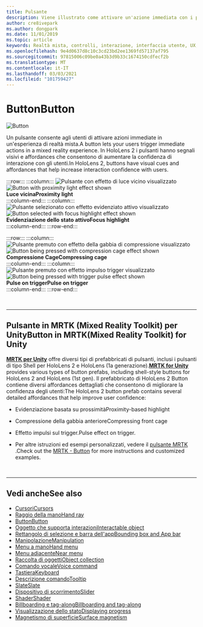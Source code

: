 ```yaml
---
title: Pulsante
description: Viene illustrato come attivare un'azione immediata con i pulsanti, che è uno dei componenti fondamentali della realtà mista.
author: cre8ivepark
ms.author: dongpark
ms.date: 11/01/2019
ms.topic: article
keywords: Realtà mista, controlli, interazione, interfaccia utente, UX, cuffie per realtà mista, cuffie con realtà mista di Windows, auricolare realtà virtuale, HoloLens, MRTK, Toolkit realtà mista, pulsante
ms.openlocfilehash: 9e4d0637d8c10c3cd23bd2ee1369fd57137af795
ms.sourcegitcommit: 97815006c09be0a43b3d9b33c1674150cdfecf2b
ms.translationtype: MT
ms.contentlocale: it-IT
ms.lasthandoff: 03/03/2021
ms.locfileid: "101759427"
---
```

# <a name="button"></a><span data-ttu-id="32d70-104">Button</span><span class="sxs-lookup"><span data-stu-id="32d70-104">Button</span></span>

![Button](images/UX_Hero_Button.jpg)

<span data-ttu-id="32d70-106">Un pulsante consente agli utenti di attivare azioni immediate in un'esperienza di realtà mista.</span><span class="sxs-lookup"><span data-stu-id="32d70-106">A button lets your users trigger immediate actions in a mixed reality experience.</span></span> <span data-ttu-id="32d70-107">In HoloLens 2 i pulsanti hanno segnali visivi e affordances che consentono di aumentare la confidenza di interazione con gli utenti.</span><span class="sxs-lookup"><span data-stu-id="32d70-107">In HoloLens 2, buttons have visual cues and affordances that help increase interaction confidence with users.</span></span> 

:::row:::
    :::column:::
       <span data-ttu-id="32d70-108">![Pulsante con effetto di luce vicino visualizzato](images/UX_Button_Affordance_ProximityLight.jpg)</span><span class="sxs-lookup"><span data-stu-id="32d70-108">![Button with proximity light effect shown](images/UX_Button_Affordance_ProximityLight.jpg)</span></span><br>
       <span data-ttu-id="32d70-109">**Luce vicina**</span><span class="sxs-lookup"><span data-stu-id="32d70-109">**Proximity light**</span></span><br>
    :::column-end:::
    :::column:::
       <span data-ttu-id="32d70-110">![Pulsante selezionato con effetto evidenziato attivo visualizzato](images/UX_Button_Affordance_FocusHighlight.jpg)</span><span class="sxs-lookup"><span data-stu-id="32d70-110">![Button selected with focus highlight effect shown](images/UX_Button_Affordance_FocusHighlight.jpg)</span></span><br>
        <span data-ttu-id="32d70-111">**Evidenziazione dello stato attivo**</span><span class="sxs-lookup"><span data-stu-id="32d70-111">**Focus highlight**</span></span><br>
    :::column-end:::
:::row-end:::

:::row:::
    :::column:::
       <span data-ttu-id="32d70-112">![Pulsante premuto con effetto della gabbia di compressione visualizzato](images/UX_Button_Affordance_Compression.jpg)</span><span class="sxs-lookup"><span data-stu-id="32d70-112">![Button being pressed with compression cage effect shown](images/UX_Button_Affordance_Compression.jpg)</span></span><br>
       <span data-ttu-id="32d70-113">**Compressione Cage**</span><span class="sxs-lookup"><span data-stu-id="32d70-113">**Compressing cage**</span></span><br>
    :::column-end:::
    :::column:::
       <span data-ttu-id="32d70-114">![Pulsante premuto con effetto impulso trigger visualizzato](images/UX_Button_Affordance_Pulse.jpg)</span><span class="sxs-lookup"><span data-stu-id="32d70-114">![Button being pressed with trigger pulse effect shown](images/UX_Button_Affordance_Pulse.jpg)</span></span><br>
        <span data-ttu-id="32d70-115">**Pulse on trigger**</span><span class="sxs-lookup"><span data-stu-id="32d70-115">**Pulse on trigger**</span></span><br>
    :::column-end:::
:::row-end:::

<br>

---

## <a name="button-in-mrtkmixed-reality-toolkit-for-unity"></a><span data-ttu-id="32d70-116">Pulsante in MRTK (Mixed Reality Toolkit) per Unity</span><span class="sxs-lookup"><span data-stu-id="32d70-116">Button in MRTK(Mixed Reality Toolkit) for Unity</span></span>
<span data-ttu-id="32d70-117">**[MRTK per Unity](https://github.com/Microsoft/MixedRealityToolkit-Unity)** offre diversi tipi di prefabbricati di pulsanti, inclusi i pulsanti di tipo Shell per HoloLens 2 e HoloLens (1a generazione).</span><span class="sxs-lookup"><span data-stu-id="32d70-117">**[MRTK for Unity](https://github.com/Microsoft/MixedRealityToolkit-Unity)** provides various types of button prefabs, including shell-style buttons for HoloLens 2 and HoloLens (1st gen).</span></span> <span data-ttu-id="32d70-118">Il prefabbricato di HoloLens 2 Button contiene diversi affordances dettagliati che consentono di migliorare la confidenza degli utenti:</span><span class="sxs-lookup"><span data-stu-id="32d70-118">The HoloLens 2 button prefab contains several detailed affordances that help improve user confidence:</span></span>

* <span data-ttu-id="32d70-119">Evidenziazione basata su prossimità</span><span class="sxs-lookup"><span data-stu-id="32d70-119">Proximity-based highlight</span></span>
* <span data-ttu-id="32d70-120">Compressione della gabbia anteriore</span><span class="sxs-lookup"><span data-stu-id="32d70-120">Compressing front cage</span></span>
* <span data-ttu-id="32d70-121">Effetto impulsi sul trigger.</span><span class="sxs-lookup"><span data-stu-id="32d70-121">Pulse effect on trigger.</span></span>

* <span data-ttu-id="32d70-122">Per altre istruzioni ed esempi personalizzati, vedere il [pulsante MRTK](https://docs.microsoft.com/windows/mixed-reality/mrtk-docs/features/ux-building-blocks/button.md) .</span><span class="sxs-lookup"><span data-stu-id="32d70-122">Check out the [MRTK - Button](https://docs.microsoft.com/windows/mixed-reality/mrtk-docs/features/ux-building-blocks/button.md) for more instructions and customized examples.</span></span>

<br>

---

## <a name="see-also"></a><span data-ttu-id="32d70-123">Vedi anche</span><span class="sxs-lookup"><span data-stu-id="32d70-123">See also</span></span>

* [<span data-ttu-id="32d70-124">Cursori</span><span class="sxs-lookup"><span data-stu-id="32d70-124">Cursors</span></span>](cursors.md)
* [<span data-ttu-id="32d70-125">Raggio della mano</span><span class="sxs-lookup"><span data-stu-id="32d70-125">Hand ray</span></span>](point-and-commit.md)
* [<span data-ttu-id="32d70-126">Button</span><span class="sxs-lookup"><span data-stu-id="32d70-126">Button</span></span>](button.md)
* [<span data-ttu-id="32d70-127">Oggetto che supporta interazioni</span><span class="sxs-lookup"><span data-stu-id="32d70-127">Interactable object</span></span>](interactable-object.md)
* [<span data-ttu-id="32d70-128">Rettangolo di selezione e barra dell'app</span><span class="sxs-lookup"><span data-stu-id="32d70-128">Bounding box and App bar</span></span>](app-bar-and-bounding-box.md)
* [<span data-ttu-id="32d70-129">Manipolazione</span><span class="sxs-lookup"><span data-stu-id="32d70-129">Manipulation</span></span>](direct-manipulation.md)
* [<span data-ttu-id="32d70-130">Menu a mano</span><span class="sxs-lookup"><span data-stu-id="32d70-130">Hand menu</span></span>](hand-menu.md)
* [<span data-ttu-id="32d70-131">Menu adiacente</span><span class="sxs-lookup"><span data-stu-id="32d70-131">Near menu</span></span>](near-menu.md)
* [<span data-ttu-id="32d70-132">Raccolta di oggetti</span><span class="sxs-lookup"><span data-stu-id="32d70-132">Object collection</span></span>](object-collection.md)
* [<span data-ttu-id="32d70-133">Comando vocale</span><span class="sxs-lookup"><span data-stu-id="32d70-133">Voice command</span></span>](voice-input.md)
* [<span data-ttu-id="32d70-134">Tastiera</span><span class="sxs-lookup"><span data-stu-id="32d70-134">Keyboard</span></span>](keyboard.md)
* [<span data-ttu-id="32d70-135">Descrizione comando</span><span class="sxs-lookup"><span data-stu-id="32d70-135">Tooltip</span></span>](tooltip.md)
* [<span data-ttu-id="32d70-136">Slate</span><span class="sxs-lookup"><span data-stu-id="32d70-136">Slate</span></span>](slate.md)
* [<span data-ttu-id="32d70-137">Dispositivo di scorrimento</span><span class="sxs-lookup"><span data-stu-id="32d70-137">Slider</span></span>](slider.md)
* [<span data-ttu-id="32d70-138">Shader</span><span class="sxs-lookup"><span data-stu-id="32d70-138">Shader</span></span>](shader.md)
* [<span data-ttu-id="32d70-139">Billboarding e tag-along</span><span class="sxs-lookup"><span data-stu-id="32d70-139">Billboarding and tag-along</span></span>](billboarding-and-tag-along.md)
* [<span data-ttu-id="32d70-140">Visualizzazione dello stato</span><span class="sxs-lookup"><span data-stu-id="32d70-140">Displaying progress</span></span>](progress.md)
* [<span data-ttu-id="32d70-141">Magnetismo di superficie</span><span class="sxs-lookup"><span data-stu-id="32d70-141">Surface magnetism</span></span>](surface-magnetism.md)
